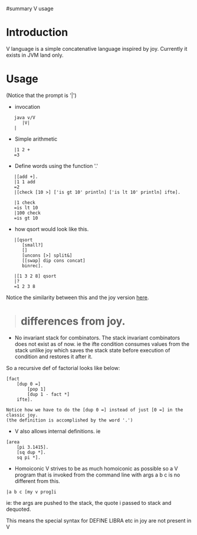 ﻿#summary V usage

# Introduction #

V language is a simple concatenative language inspired by joy. Currently it
exists in JVM land only.

# Usage #
(Notice that the prompt is '|')
  * invocation
```
   java v/V
      |V|
   |
```
  * Simple arithmetic
```
   |1 2 +
   =3
```

  * Define words using the function '.'
```
   |[add +].
   |1 1 add
   =2
   |[check [10 >] ['is gt 10' println] ['is lt 10' println] ifte].

   |1 check
   =is lt 10
   |100 check
   =is gt 10
```

  * how qsort would look like this.
```
   |[qsort
      [small?]
      []
      [uncons [>] split&]
      [[swap] dip cons concat]
      binrec].

   |[1 3 2 8] qsort
   |?
   =1 2 3 8
```
Notice the similarity between this and the joy version [here](http://en.wikipedia.org/wiki/Joy_(programming_language)).


> # differences from joy. #

  * No invariant stack for combinators.
The stack invariant combinators does not exist as of now.
ie the ifte condition consumes values from the stack unlike joy
which saves the stack state before execution of condition and restores it
after it.

So a recursive def of factorial looks like below:
```
[fact
    [dup 0 =]
        [pop 1]
        [dup 1 - fact *]
    ifte].
```
```
Notice how we have to do the [dup 0 =] instead of just [0 =] in the classic joy.
(the definition is accomplished by the word '.')
```

  * V also allows internal definitions.
ie
```
[area
    [pi 3.1415].
    [sq dup *].
    sq pi *].
```

  * Homoiconic
V strives to be as much homoiconic as possible so a V program that is invoked
from the command line with args a b c is no different from this.
```
|a b c [my v prog]i
```
ie: the args are pushed to the stack, the quote i passed to stack and dequoted.

This means the special syntax for DEFINE LIBRA etc in joy are not present in V


